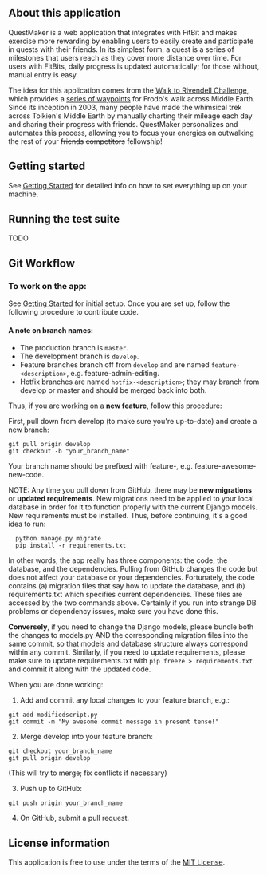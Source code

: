 ## About this application
QuestMaker is a web application that integrates with FitBit and makes exercise more rewarding by enabling users to easily create and participate in quests with their friends. In its simplest form, a quest is a series of milestones that users reach as they cover more distance over time. For users with FitBits, daily progress is updated automatically; for those without, manual entry is easy.

The idea for this application comes from the [Walk to Rivendell Challenge](http://home.insightbb.com/~eowynchallenge/index.html), which provides a [series of waypoints](http://home.insightbb.com/~eowynchallenge/Tools/Bag_end/bag_end.html) for Frodo's walk across Middle Earth. Since its inception in 2003, many people have made the whimsical trek across Tolkien's Middle Earth by manually charting their mileage each day and sharing their progress with friends. QuestMaker personalizes and automates this process, allowing you to focus your energies on outwalking the rest of your ~~friends~~ ~~competitors~~ fellowship!


## Getting started
See [Getting Started](GettingStarted.md) for detailed info on how to set everything up on your machine.


## Running the test suite
TODO


## Git Workflow

### To work on the app:
See [Getting Started](GettingStarted.md) for initial setup. Once you are set up, follow the following procedure to contribute code.

#### A note on branch names:
* The production branch is ``master``.
* The development branch is ``develop``.
* Feature branches branch off from ``develop`` and are named ``feature-<description>``, e.g. feature-admin-editing.
* Hotfix branches are named ``hotfix-<description>``;  they may branch from develop or master and should be merged back into both.

Thus, if you are working on a **new feature**, follow this procedure:

First, pull down from develop (to make sure you're up-to-date) and create a new branch:
  ```
  git pull origin develop
  git checkout -b "your_branch_name"
  ```
Your branch name should be prefixed with feature-, e.g. feature-awesome-new-code.

NOTE: Any time you pull down from GitHub, there may be **new migrations** or **updated requirements**. New migrations need to be applied to your local database in order for it to function properly with the current Django models. New requirements must be installed. Thus, before continuing, it's a good idea to run:
  ```
    python manage.py migrate
    pip install -r requirements.txt
  ```

In other words, the app really has three components: the code, the database, and the dependencies. Pulling from GitHub changes the code but does not affect your database or your dependencies. Fortunately, the code contains (a) migration files that say how to update the database, and (b) requirements.txt which specifies current dependencies. These files are accessed by the two commands above. Certainly if you run into strange DB problems or dependency issues, make sure you have done this.

**Conversely**, if you need to change the Django models, please bundle both the changes to models.py AND the corresponding migration files into the same commit, so that models and database structure always correspond within any commit. Similarly, if you need to update requirements, please make sure to update requirements.txt with ``pip freeze > requirements.txt`` and commit it along with the updated code.


When you are done working:

1. Add and commit any local changes to your feature branch, e.g.:

  ```
  git add modifiedscript.py
  git commit -m "My awesome commit message in present tense!"
  ```

2. Merge develop into your feature branch:
  ```
  git checkout your_branch_name
  git pull origin develop
  ```
  (This will try to merge; fix conflicts if necessary)

3. Push up to GitHub:
  ```
  git push origin your_branch_name
  ```

4. On GitHub, submit a pull request.


## License information

This application is free to use under the terms of the [MIT License](LICENSE).
